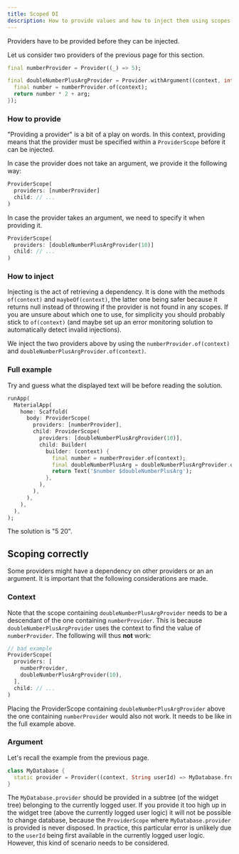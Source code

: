 ```yaml
---
title: Scoped DI
description: How to provide values and how to inject them using scopes
---
```


Providers have to be provided before they can be injected.

Let us consider two providers of the previous page for this section.

```dart
final numberProvider = Provider((_) => 5);

final doubleNumberPlusArgProvider = Provider.withArgument((context, int arg) {
  final number = numberProvider.of(context);
  return number * 2 + arg;
});
```

### How to provide

"Providing a provider" is a bit of a play on words. In this context, providing means that the provider must be specified within a `ProviderScope` before it can be injected.

In case the provider does not take an argument, we provide it the following way:

```dart
ProviderScope(
  providers: [numberProvider]
  child: // ...
)
```

In case the provider takes an argument, we need to specify it when providing it.

```dart
ProviderScope(
  providers: [doubleNumberPlusArgProvider(10)]
  child: // ...
)
```

### How to inject

Injecting is the act of retrieving a dependency. It is done with the methods `of(context)` and `maybeOf(context)`, the latter one being safer because it returns null instead of throwing if the provider is not found in any scopes. If you are unsure about which one to use, for simplicity you should probably stick to `of(context)` (and maybe set up an error monitoring solution to automatically detect invalid injections).

We inject the two providers above by using the `numberProvider.of(context)` and `doubleNumberPlusArgProvider.of(context)`.

### Full example

Try and guess what the displayed text will be before reading the solution.

```dart
runApp(
  MaterialApp(
    home: Scaffold(
      body: ProviderScope(
        providers: [numberProvider],
        child: ProviderScope(
          providers: [doubleNumberPlusArgProvider(10)],
          child: Builder(
            builder: (context) {
              final number = numberProvider.of(context);
              final doubleNumberPlusArg = doubleNumberPlusArgProvider.of(context);
              return Text('$number $doubleNumberPlusArg');
            },
          ),
        ),
      ),
    ),
  ),
);
```

The solution is "5 20".

## Scoping correctly

Some providers might have a dependency on other providers or an an argument. It is important that the following considerations are made.

### Context

Note that the scope containing `doubleNumberPlusArgProvider` needs to be a descendant of the one containing `numberProvider`. This is because `doubleNumberPlusArgProvider` uses the context to find the value of `numberProvider`. The following will thus **not** work:

```dart
// bad example
ProviderScope(
  providers: [
    numberProvider,
    doubleNumberPlusArgProvider(10),
  ],
  child: // ...
)
```

Placing the ProviderScope containing `doubleNumberPlusArgProvider` above the one containing `numberProvider` would also not work. It needs to be like in the full example above.

### Argument

Let's recall the example from the previous page.

```dart
class MyDatabase {
  static provider = Provider((context, String userId) => MyDatabase.fromId(id));
}
```

The `MyDatabase.provider` should be provided in a subtree (of the widget tree) belonging to the currently logged user. If you provide it too high up in the widget tree (above the currently logged user logic) it will not be possible to change database, because the `ProviderScope` where `MyDatabase.provider` is provided is never disposed. In practice, this particular error is unlikely due to the `userId` being first available in the currently logged user logic. However, this kind of scenario needs to be considered.